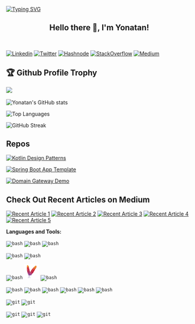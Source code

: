 [![Typing SVG](https://readme-typing-svg.herokuapp.com?multiline=true&width=500&lines=JVM++Senior+Backend+Developer+++++++++++)](https://git.io/typing-svg)

<h2 align="center">Hello there 👋, I'm Yonatan!</h2><BR/>

[![Linkedin](https://img.shields.io/badge/LinkedIn-0077B5?style=for-the-badge&logo=linkedin&logoColor=white)](https://www.linkedin.com/in/yonatankarp/)
[![Twitter](https://img.shields.io/badge/Twitter-1DA1F2?style=for-the-badge&logo=twitter&logoColor=white)](https://twitter.com/yonvata/)
[![Hashnode](https://img.shields.io/badge/Hashnode-2962FF?style=for-the-badge&logo=hashnode&logoColor=white)](https://yonatankarp.com/)
[![StackOverflow](https://img.shields.io/badge/StackOverflow-ffffff?style=for-the-badge&logo=stackoverflow)](https://stackoverflow.com/users/3899765/yonatan-karp-rudin/)
[![Medium](https://img.shields.io/badge/medium-000000?style=for-the-badge&logo=medium&logoColor=white)](https://medium.com/@yonatankarp)

<h2>🏆 Github Profile Trophy</h2>
<img width=800 src="https://github-profile-trophy.vercel.app/?username=yonatankarp&column=9&theme=gruvbox&no-frame=true"/>

![Yonatan's GitHub stats](https://github-readme-stats.vercel.app/api?username=yonatankarp&show_icons=true&theme=default&count_private=true)

![Top Languages](https://github-readme-stats.vercel.app/api/top-langs/?username=yonatankarp&hide=SCSS,css,html)

![GitHub Streak](https://github-readme-streak-stats.herokuapp.com?user=yonatankarp&theme=neon-palenight&hide_border=true)

## Repos

[![Kotlin Design Patterns](https://github-readme-stats.vercel.app/api/pin/?username=yonatankarp&repo=kotlin-design-patterns&show_owner=true)]([https://github.com/yonatankarp/rabbit-hole](https://github.com/yonatankarp/kotlin-design-patterns))

[![Spring Boot App Template](https://github-readme-stats.vercel.app/api/pin/?username=yonatankarp&repo=spring-boot-app-template&show_owner=true)](https://github.com/yonatankarp/spring-boot-app-template)

[![Domain Gateway Demo](https://github-readme-stats.vercel.app/api/pin/?username=yonatankarp&repo=domain-gateway-demo&show_owner=true)](https://github.com/yonatankarp/domain-gateway-demo)

## Check Out Recent Articles on Medium

<a target="_blank" href="https://github-readme-medium-recent-article.vercel.app/medium/@yonatankarp/0"><img src="https://github-readme-medium-recent-article.vercel.app/medium/@yonatankarp/0" alt="Recent Article 1"></a>
<a target="_blank" href="https://github-readme-medium-recent-article.vercel.app/medium/@yonatankarp/1"><img src="https://github-readme-medium-recent-article.vercel.app/medium/@yonatankarp/1" alt="Recent Article 2"></a>
<a target="_blank" href="https://github-readme-medium-recent-article.vercel.app/medium/@yonatankarp/2"><img src="https://github-readme-medium-recent-article.vercel.app/medium/@yonatankarp/2" alt="Recent Article 3"></a>
<a target="_blank" href="https://github-readme-medium-recent-article.vercel.app/medium/@yonatankarp/3"><img src="https://github-readme-medium-recent-article.vercel.app/medium/@yonatankarp/3" alt="Recent Article 4"></a>
<a target="_blank" href="https://github-readme-medium-recent-article.vercel.app/medium/@yonatankarp/4"><img src="https://github-readme-medium-recent-article.vercel.app/medium/@yonatankarp/4" alt="Recent Article 5"></a>

**Languages and Tools:**

[//]: <> (Languages)
<code><img src="https://www.vectorlogo.zone/logos/kotlinlang/kotlinlang-icon.svg" alt="bash" width="40" height="40"/></code>
<code><img src="https://www.vectorlogo.zone/logos/java/java-icon.svg" alt="bash" width="40" height="40"/></code>
<code><img src="https://www.vectorlogo.zone/logos/python/python-icon.svg" alt="bash" width="40" height="40"/></code>

[//]: <> (Frameworks)
<code><img src="https://www.vectorlogo.zone/logos/springio/springio-icon.svg" alt="bash" width="40" height="40"/></code>
<code><img src="https://www.vectorlogo.zone/logos/openapis/openapis-icon.svg" alt="bash" width="40" height="40"/></code>

[//]: <> (Tools)
<code><img src="https://www.vectorlogo.zone/logos/gradle/gradle-icon.svg" alt="bash" width="40" height="40"/></code>
<code><img src="https://github.com/vscode-icons/vscode-icons/blob/master/icons/file_type_maven.svg" alt="bash" width="40" height="40"/></code>
<code><img src="https://www.vectorlogo.zone/logos/docker/docker-icon.svg" alt="bash" width="40" height="40"/></code>

[//]: <> (Infrastructure)
<code><img src="https://www.vectorlogo.zone/logos/apache_kafka/apache_kafka-icon.svg" alt="bash" width="40" height="40"/></code>
<code><img src="https://www.vectorlogo.zone/logos/rabbitmq/rabbitmq-icon.svg" alt="bash" width="40" height="40"/></code>
<code><img src="https://www.vectorlogo.zone/logos/apache_cassandra/apache_cassandra-icon.svg" alt="bash" width="40" height="40"/></code>
<code><img src="https://www.vectorlogo.zone/logos/postgresql/postgresql-icon.svg" alt="bash" width="40" height="40"/></code>
<code><img src="https://github.com/gilbarbara/logos/blob/main/logos/opentelemetry-icon.svg" alt="bash" width="40" height="40"/></code>
<code><img src="https://www.vectorlogo.zone/logos/honeycombio/honeycombio-icon.svg" alt="bash" width="40" height="40"/></code>

<code><img src="https://www.vectorlogo.zone/logos/github/github-icon.svg" alt="git" width="40" height="40"/></code>
<code><img src="https://www.vectorlogo.zone/logos/git-scm/git-scm-icon.svg" alt="git" width="40" height="40"/></code>

[//]: <> (IDEA)
<code><img src="https://upload.vectorlogo.zone/logos/jetbrains_idea/images/d4398a36-c378-4511-a508-106ded6cd69a.svg" alt="git" width="40" height="40"/></code>
<code><img src="https://www.vectorlogo.zone/logos/visualstudio_code/visualstudio_code-icon.svg" alt="git" width="40" height="40"/></code>
<code><img src="https://www.vectorlogo.zone/logos/vim/vim-icon.svg" alt="git" width="40" height="40"/></code>
